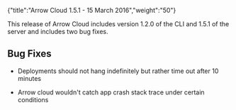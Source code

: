 {"title":"Arrow Cloud 1.5.1 - 15 March 2016","weight":"50"} 

This release of Arrow Cloud includes version 1.2.0 of the CLI and 1.5.1 of the server and includes two bug fixes.

## Bug Fixes

*   Deployments should not hang indefinitely but rather time out after 10 minutes
    
*   Arrow cloud wouldn't catch app crash stack trace under certain conditions